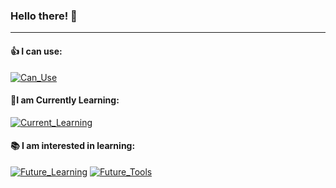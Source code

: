 ### Hello there! 👋


---

#### 👍 I can **use**: 
[![Can_Use](https://skillicons.dev/icons?i=py)](https://skillicons.dev)

#### 📑I am **Currently Learning**:
[![Current_Learning](https://skillicons.dev/icons?i=haskell)](https://skillicons.dev)

#### 📚 I am interested in **learning**: 
[![Future_Learning](https://skillicons.dev/icons?i=c,cs,cpp,rust,java)](https://skillicons.dev)
[![Future_Tools](https://skillicons.dev/icons?i=blender,docker,dotnet,git,godot,mysql,mongodb,ps,unity,unreal)](https://skillicons.dev)


